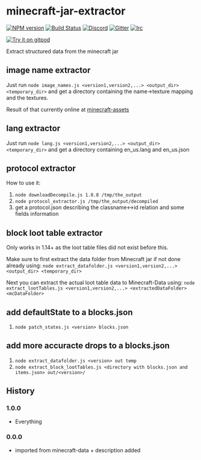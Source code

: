 # minecraft-jar-extractor

[![NPM version](https://img.shields.io/npm/v/minecraft-jar-extractor.svg)](http://npmjs.com/package/minecraft-jar-extractor)
[![Build Status](https://github.com/PrismarineJS/minecraft-jar-extractor/workflows/CI/badge.svg)](https://github.com/PrismarineJS/minecraft-jar-extractor/actions?query=workflow%3A%22CI%22)
[![Discord](https://img.shields.io/badge/chat-on%20discord-brightgreen.svg)](https://discord.gg/GsEFRM8)
[![Gitter](https://img.shields.io/badge/chat-on%20gitter-brightgreen.svg)](https://gitter.im/PrismarineJS/general)
[![Irc](https://img.shields.io/badge/chat-on%20irc-brightgreen.svg)](https://irc.gitter.im/)

[![Try it on gitpod](https://img.shields.io/badge/try-on%20gitpod-brightgreen.svg)](https://gitpod.io/#https://github.com/PrismarineJS/minecraft-jar-extractor)

Extract structured data from the minecraft jar

## image name extractor

Just run `node image_names.js <version1,version2,...> <output_dir> <temporary_dir>`
and get a directory containing the name->texture mapping and the textures.

Result of that currently online at [minecraft-assets](https://github.com/rom1504/minecraft-assets)

## lang extractor

Just run `node lang.js <version1,version2,...> <output_dir> <temporary_dir>`
and get a directory containing en_us.lang and en_us.json

## protocol extractor

How to use it:

1. `node downloadDecompile.js 1.8.8 /tmp/the_output`
2. `node protocol_extractor.js /tmp/the_output/decompiled`
3. get a protocol.json describing the classname<->id relation and some fields information

## block loot table extractor

Only works in 1.14+ as the loot table files did not exist before this.

Make sure to first extract the data folder from Minecraft jar if not done already using:
`node extract_datafolder.js <version1,version2,...> <output_dir> <temporary_dir>`

Next you can extract the actual loot table data to Minecraft-Data using:
`node extract_lootTables.js <version1,version2,...> <extractedDataFolder> <mcDataFolder>`

## add defaultState to a blocks.json

1. `node patch_states.js <version> blocks.json`

## add more accuracte drops to a blocks.json

1. `node extract_datafolder.js <version> out temp`
2. `node extract_block_lootTables.js <directory with blocks.json and items.json> out/<version>/`

## History

### 1.0.0

* Everything

### 0.0.0

- imported from minecraft-data + description added
